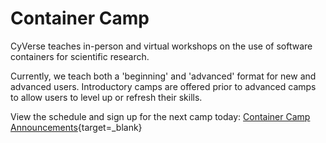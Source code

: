 # Container Camp

CyVerse teaches in-person and virtual workshops on the use of software containers for scientific research. 

Currently, we teach both a 'beginning' and 'advanced' format for new and advanced users. Introductory camps are offered prior to advanced camps to allow users to level up or refresh their skills.

View the schedule and sign up for the next camp today: [Container Camp Announcements](https://cyverse.org/cc){target=_blank}

